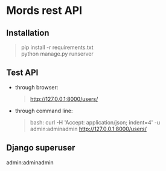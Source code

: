# Mords rest API

## Installation
    
   > pip install -r requirements.txt  
   > python manage.py runserver

## Test API

- through browser:
    > http://127.0.0.1:8000/users/
    
- through command line:
    > bash: curl -H 'Accept: application/json; indent=4' -u admin:adminadmin http://127.0.0.1:8000/users/

## Django superuser 
admin:adminadmin